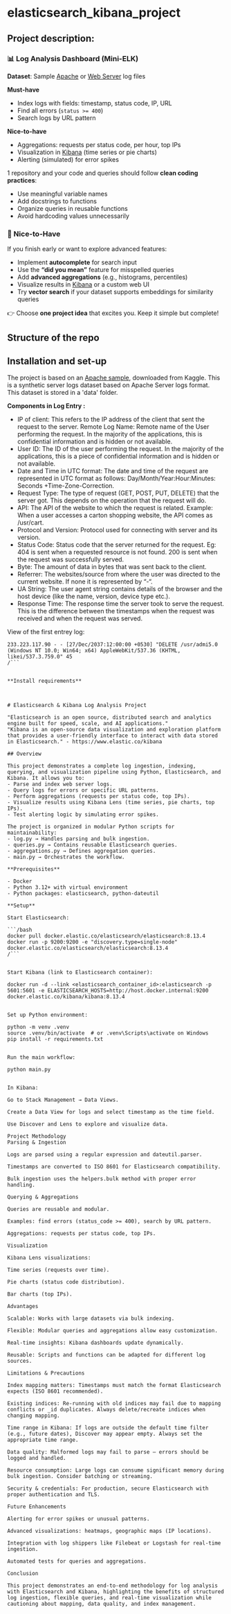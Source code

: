 # elasticsearch_kibana_project


## Project description:

### 📊 Log Analysis Dashboard (Mini-ELK)
**Dataset**: Sample [Apache](https://www.kaggle.com/datasets/vishnu0399/server-logs) or [Web Server](https://www.kaggle.com/datasets/eliasdabbas/web-server-access-logs) log files  

**Must-have**  
- Index logs with fields: timestamp, status code, IP, URL  
- Find all errors (`status >= 400`)  
- Search logs by URL pattern  

**Nice-to-have**  
- Aggregations: requests per status code, per hour, top IPs  
- Visualization in [Kibana](https://www.tutorialspoint.com/kibana/index.htm) (time series or pie charts)  
- Alerting (simulated) for error spikes  


1 repository and your code and queries should follow **clean coding practices**:  
- Use meaningful variable names  
- Add docstrings to functions  
- Organize queries in reusable functions  
- Avoid hardcoding values unnecessarily  

### 🌟 Nice-to-Have
If you finish early or want to explore advanced features:  
- Implement **autocomplete** for search input  
- Use the **“did you mean”** feature for misspelled queries  
- Add **advanced aggregations** (e.g., histograms, percentiles)  
- Visualize results in [Kibana](https://www.tutorialspoint.com/kibana/index.htm) or a custom web UI  
- Try **vector search** if your dataset supports embeddings for similarity queries  



👉 Choose **one project idea** that excites you. Keep it simple but complete!  



## Structure of the repo





## Installation and set-up

The project is based on an [Apache sample](https://www.kaggle.com/datasets/vishnu0399/server-logs), downloaded from Kaggle. This is a synthetic server logs dataset based on Apache Server logs format.  
This dataset is stored in a 'data' folder.

**Components in Log Entry :**  
- IP of client: This refers to the IP address of the client that sent the request to the server.
Remote Log Name: Remote name of the User performing the request. In the majority of the applications, this is confidential information and is hidden or not available.  
- User ID: The ID of the user performing the request. In the majority of the applications, this is a piece of confidential information and is hidden or not available.  
- Date and Time in UTC format: The date and time of the request are represented in UTC format as follows: Day/Month/Year:Hour:Minutes: Seconds +Time-Zone-Correction. 
- Request Type: The type of request (GET, POST, PUT, DELETE) that the server got. This depends on the operation that the request will do.  
- API: The API of the website to which the request is related. Example: When a user accesses a carton shopping website, the API comes as /usr/cart.  
- Protocol and Version: Protocol used for connecting with server and its version.  
- Status Code: Status code that the server returned for the request. Eg: 404 is sent when a requested resource is not found. 200 is sent when the request was successfully served.  
- Byte: The amount of data in bytes that was sent back to the client.  
- Referrer: The websites/source from where the user was directed to the current website. If none it is represented by “-“.  
- UA String: The user agent string contains details of the browser and the host device (like the name, version, device type etc.).  
- Response Time: The response time the server took to serve the request. This is the difference between the timestamps when the request was received and when the request was served.

View of the first entrey log:  
```/bash 
233.223.117.90 - - [27/Dec/2037:12:00:00 +0530] "DELETE /usr/admi5.0 (Windows NT 10.0; Win64; x64) AppleWebKit/537.36 (KHTML, likei/537.3.759.0" 45
/```


**Install requirements**



# Elasticsearch & Kibana Log Analysis Project

"Elasticsearch is an open source, distributed search and analytics engine built for speed, scale, and AI applications."
"Kibana is an open-source data visualization and exploration platform that provides a user-friendly interface to interact with data stored in Elasticsearch." - https://www.elastic.co/kibana 

## Overview

This project demonstrates a complete log ingestion, indexing, querying, and visualization pipeline using Python, Elasticsearch, and Kibana. It allows you to:  
- Parse and index web server logs.  
- Query logs for errors or specific URL patterns.  
- Perform aggregations (requests per status code, top IPs).  
- Visualize results using Kibana Lens (time series, pie charts, top IPs).  
- Test alerting logic by simulating error spikes.  

The project is organized in modular Python scripts for maintainability:  
- log.py → Handles parsing and bulk ingestion.  
- queries.py → Contains reusable Elasticsearch queries.  
- aggregations.py → Defines aggregation queries.  
- main.py → Orchestrates the workflow.

**Prerequisites**

- Docker  
- Python 3.12+ with virtual environment  
- Python packages: elasticsearch, python-dateutil  

**Setup**  

Start Elasticsearch:  

```/bash
docker pull docker.elastic.co/elasticsearch/elasticsearch:8.13.4
docker run -p 9200:9200 -e "discovery.type=single-node" docker.elastic.co/elasticsearch/elasticsearch:8.13.4
/```


Start Kibana (link to Elasticsearch container):

docker run -d --link <elasticsearch_container_id>:elasticsearch -p 5601:5601 -e ELASTICSEARCH_HOSTS=http://host.docker.internal:9200 docker.elastic.co/kibana/kibana:8.13.4


Set up Python environment:

python -m venv .venv
source .venv/bin/activate  # or .venv\Scripts\activate on Windows
pip install -r requirements.txt


Run the main workflow:

python main.py


In Kibana:

Go to Stack Management → Data Views.

Create a Data View for logs and select timestamp as the time field.

Use Discover and Lens to explore and visualize data.

Project Methodology
Parsing & Ingestion

Logs are parsed using a regular expression and dateutil.parser.

Timestamps are converted to ISO 8601 for Elasticsearch compatibility.

Bulk ingestion uses the helpers.bulk method with proper error handling.

Querying & Aggregations

Queries are reusable and modular.

Examples: find errors (status_code >= 400), search by URL pattern.

Aggregations: requests per status code, top IPs.

Visualization

Kibana Lens visualizations:

Time series (requests over time).

Pie charts (status code distribution).

Bar charts (top IPs).

Advantages

Scalable: Works with large datasets via bulk indexing.

Flexible: Modular queries and aggregations allow easy customization.

Real-time insights: Kibana dashboards update dynamically.

Reusable: Scripts and functions can be adapted for different log sources.

Limitations & Precautions

Index mapping matters: Timestamps must match the format Elasticsearch expects (ISO 8601 recommended).

Existing indices: Re-running with old indices may fail due to mapping conflicts or _id duplicates. Always delete/recreate indices when changing mapping.

Time range in Kibana: If logs are outside the default time filter (e.g., future dates), Discover may appear empty. Always set the appropriate time range.

Data quality: Malformed logs may fail to parse — errors should be logged and handled.

Resource consumption: Large logs can consume significant memory during bulk ingestion. Consider batching or streaming.

Security & credentials: For production, secure Elasticsearch with proper authentication and TLS.

Future Enhancements

Alerting for error spikes or unusual patterns.

Advanced visualizations: heatmaps, geographic maps (IP locations).

Integration with log shippers like Filebeat or Logstash for real-time ingestion.

Automated tests for queries and aggregations.

Conclusion

This project demonstrates an end-to-end methodology for log analysis with Elasticsearch and Kibana, highlighting the benefits of structured log ingestion, flexible queries, and real-time visualization while cautioning about mapping, data quality, and index management.
